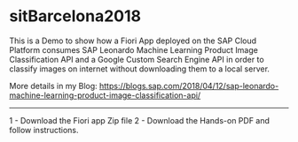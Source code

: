 # sitBarcelona2018

This is a Demo to show how a Fiori App deployed on the SAP Cloud Platform consumes SAP Leonardo Machine Learning Product Image Classification API and a Google Custom Search Engine API in order to classify images on internet without downloading them to a local server. 

More details in my Blog: https://blogs.sap.com/2018/04/12/sap-leonardo-machine-learning-product-image-classification-api/

----------------------------------------------------------------
1 - Download the Fiori app Zip file
2 - Download the Hands-on PDF and follow instructions.
